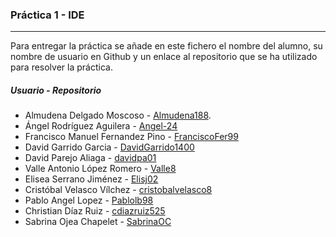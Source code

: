 ### Práctica 1 - IDE
---

Para entregar la práctica se añade en este fichero el nombre del alumno, su nombre de usuario en Github y un enlace al repositorio que se ha utilizado para resolver la práctica.

##### Usuario - Repositorio
* Almudena Delgado Moscoso - [Almudena188](https://github.com/Almudena188/EntornosDesarrollo/tree/main/src/Ejercicios13042021).
* Ángel Rodríguez Aguilera - [Angel-24](https://github.com/Angel-24/Entornos-de-Desarrollo/tree/main/src/calculadora)
* Francisco Manuel Fernandez Pino - [FranciscoFer99](https://github.com/FranciscoFer99/Entornos-de-Desarrollo-2.0)
* David Garrido Garcia - [DavidGarrido1400](https://github.com/DavidGarrido1400/EntornosDeDesarrollo.git)
* David Parejo Aliaga - [davidpa01](https://github.com/davidpa01/1DAWEntornosDesarolloDavidParejoAliaga.git)
* Valle Antonio López Romero - [Valle8](https://github.com/Valle8/EntornosDeDesarrollo.git)
* Elisea Serrano Jiménez - [Elisj02](https://github.com/Elisj02/EntornosDesarrollo)
* Cristóbal Velasco Vílchez - [cristobalvelasco8](https://github.com/cristobalvelasco8/EntornosDesarrollo.git)
* Pablo Angel Lopez - [Pablolb98](https://github.com/Pablolb98/EntornosDesarrollo/tree/master/src/practicaObligatoriaUnidad2)
* Christian Díaz Ruiz - [cdiazruiz525](https://github.com/cdiazruiz525/1DAW_EntornosDesarrollo_ChristianDiazRuiz.git)
* Sabrina Ojea Chapelet - [SabrinaOC](https://github.com/SabrinaOC/SabrinaEjerciciosEntornosDesarrollo.git)
